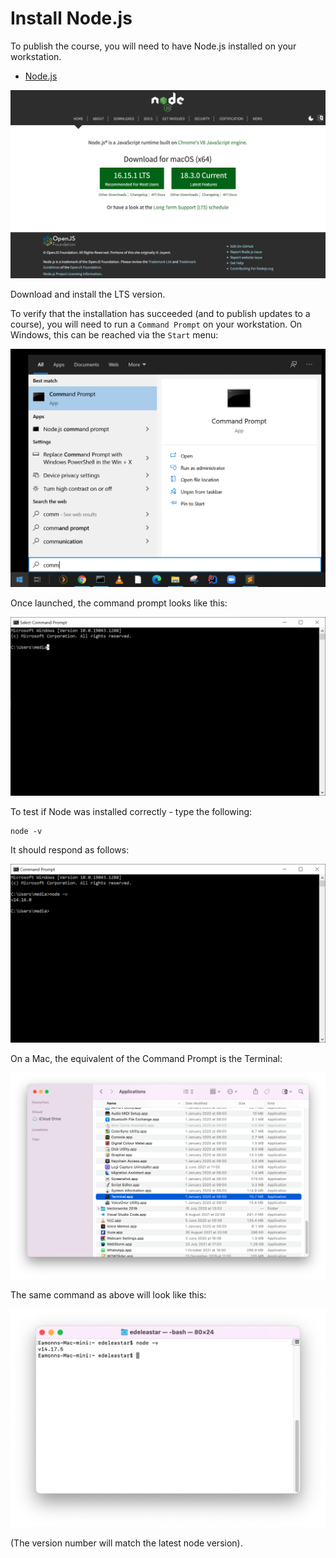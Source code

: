 # Install Node.js

To publish the course, you will need to have Node.js installed on your workstation.

- [Node.js](https://nodejs.org)

![](img/06x.png)


Download and install the LTS version.

To verify that the installation has succeeded (and to publish updates to a course), you will need to run a `Command Prompt` on your workstation. On Windows, this can be reached via the `Start` menu:

![](img/25x.png)

Once launched, the command prompt looks like this:

![](img/26x.png)

To test if Node was installed correctly - type the following:

~~~
node -v
~~~

It should respond as follows:

![](img/27x.png)

On a Mac, the equivalent of the Command Prompt is the Terminal:

![](img/28x.png)

The same command as above will look like this:

![](img/29x.png)

(The version number will match the latest node version).

